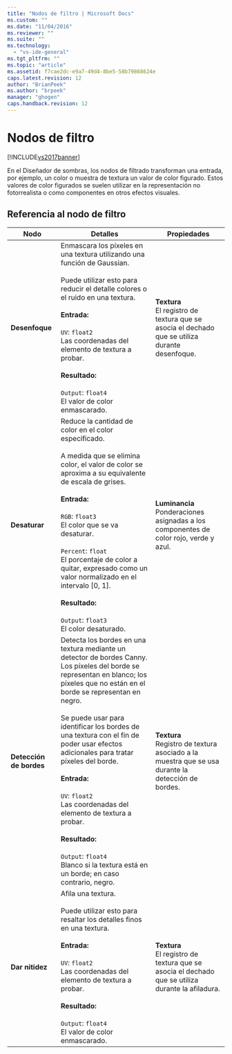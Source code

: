 ```yaml
---
title: "Nodos de filtro | Microsoft Docs"
ms.custom: ""
ms.date: "11/04/2016"
ms.reviewer: ""
ms.suite: ""
ms.technology: 
  - "vs-ide-general"
ms.tgt_pltfrm: ""
ms.topic: "article"
ms.assetid: f7cae2dc-e9a7-49d4-8be5-58b79868624e
caps.latest.revision: 12
author: "BrianPeek"
ms.author: "brpeek"
manager: "ghogen"
caps.handback.revision: 12
---
```

# Nodos de filtro
[!INCLUDE[vs2017banner](../code-quality/includes/vs2017banner.md)]

En el Diseñador de sombras, los nodos de filtrado transforman una entrada, por ejemplo, un color o muestra de textura un valor de color figurado.  Estos valores de color figurados se suelen utilizar en la representación no fotorrealista o como componentes en otros efectos visuales.  
  
## Referencia al nodo de filtro  
  
|Nodo|Detalles|Propiedades|  
|----------|--------------|-----------------|  
|**Desenfoque**|Enmascara los píxeles en una textura utilizando una función de Gaussian.<br /><br /> Puede utilizar esto para reducir el detalle colores o el ruido en una textura.<br /><br /> **Entrada:**<br /><br /> `UV`: `float2`<br /> Las coordenadas del elemento de textura a probar.<br /><br /> **Resultado:**<br /><br /> `Output`: `float4`<br /> El valor de color enmascarado.|**Textura**<br /> El registro de textura que se asocia el dechado que se utiliza durante desenfoque.|  
|**Desaturar**|Reduce la cantidad de color en el color especificado.<br /><br /> A medida que se elimina color, el valor de color se aproxima a su equivalente de escala de grises.<br /><br /> **Entrada:**<br /><br /> `RGB`: `float3`<br /> El color que se va desaturar.<br /><br /> `Percent`: `float`<br /> El porcentaje de color a quitar, expresado como un valor normalizado en el intervalo \[0, 1\].<br /><br /> **Resultado:**<br /><br /> `Output`: `float3`<br /> El color desaturado.|**Luminancia**<br /> Ponderaciones asignadas a los componentes de color rojo, verde y azul.|  
|**Detección de bordes**|Detecta los bordes en una textura mediante un detector de bordes Canny.  Los píxeles del borde se representan en blanco; los píxeles que no están en el borde se representan en negro.<br /><br /> Se puede usar para identificar los bordes de una textura con el fin de poder usar efectos adicionales para tratar píxeles del borde.<br /><br /> **Entrada:**<br /><br /> `UV`: `float2`<br /> Las coordenadas del elemento de textura a probar.<br /><br /> **Resultado:**<br /><br /> `Output`: `float4`<br /> Blanco si la textura está en un borde; en caso contrario, negro.|**Textura**<br /> Registro de textura asociado a la muestra que se usa durante la detección de bordes.|  
|**Dar nitidez**|Afila una textura.<br /><br /> Puede utilizar esto para resaltar los detalles finos en una textura.<br /><br /> **Entrada:**<br /><br /> `UV`: `float2`<br /> Las coordenadas del elemento de textura a probar.<br /><br /> **Resultado:**<br /><br /> `Output`: `float4`<br /> El valor de color enmascarado.|**Textura**<br /> El registro de textura que se asocia el dechado que se utiliza durante la afiladura.|